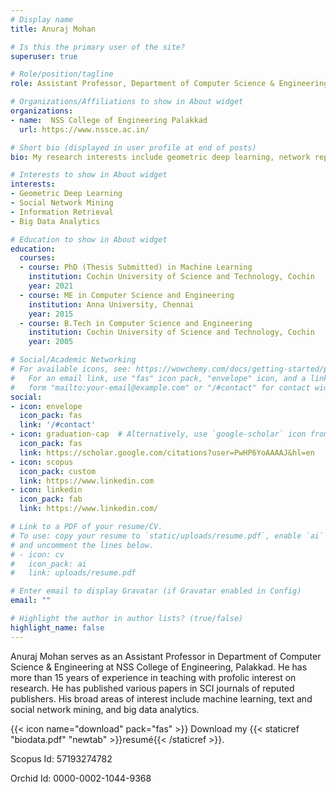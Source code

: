 ```yaml
---
# Display name
title: Anuraj Mohan

# Is this the primary user of the site?
superuser: true

# Role/position/tagline
role: Assistant Professor, Department of Computer Science & Engineering

# Organizations/Affiliations to show in About widget
organizations:
- name:  NSS College of Engineering Palakkad
  url: https://www.nssce.ac.in/

# Short bio (displayed in user profile at end of posts)
bio: My research interests include geometric deep learning, network representation learning and social network mining.

# Interests to show in About widget
interests:
- Geometric Deep Learning
- Social Network Mining
- Information Retrieval
- Big Data Analytics

# Education to show in About widget
education:
  courses:
  - course: PhD (Thesis Submitted) in Machine Learning
    institution: Cochin University of Science and Technology, Cochin
    year: 2021
  - course: ME in Computer Science and Engineering
    institution: Anna University, Chennai
    year: 2015
  - course: B.Tech in Computer Science and Engineering
    institution: Cochin University of Science and Technology, Cochin
    year: 2005

# Social/Academic Networking
# For available icons, see: https://wowchemy.com/docs/getting-started/page-builder/#icons
#   For an email link, use "fas" icon pack, "envelope" icon, and a link in the
#   form "mailto:your-email@example.com" or "/#contact" for contact widget.
social:
- icon: envelope
  icon_pack: fas
  link: '/#contact'
- icon: graduation-cap  # Alternatively, use `google-scholar` icon from `ai` icon pack
  icon_pack: fas
  link: https://scholar.google.com/citations?user=PwHP6YoAAAAJ&hl=en
- icon: scopus
  icon_pack: custom
  link: https://www.linkedin.com
- icon: linkedin
  icon_pack: fab
  link: https://www.linkedin.com/

# Link to a PDF of your resume/CV.
# To use: copy your resume to `static/uploads/resume.pdf`, enable `ai` icons in `params.toml`, 
# and uncomment the lines below.
# - icon: cv
#   icon_pack: ai
#   link: uploads/resume.pdf

# Enter email to display Gravatar (if Gravatar enabled in Config)
email: ""

# Highlight the author in author lists? (true/false)
highlight_name: false
---
```

Anuraj Mohan  serves as an Assistant Professor in Department of Computer Science & Engineering  at NSS College of Engineering, Palakkad. He has more than 15 years of experience in teaching with profolic interest on research. He has published various papers in SCI journals of reputed publishers. His broad areas of interest include machine learning, text and social network mining, and big data analytics.

{{< icon name="download" pack="fas" >}} Download my {{< staticref "biodata.pdf" "newtab" >}}resumé{{< /staticref >}}.

Scopus Id: 57193274782

Orchid Id: 0000-0002-1044-9368